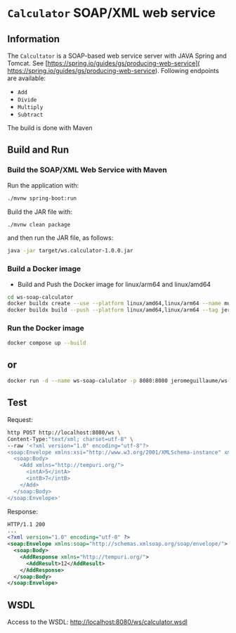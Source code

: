 # `Calculator` SOAP/XML web service

## Information
The `Calcultator` is a SOAP-based web service server with JAVA Spring and Tomcat.
See [https://spring.io/guides/gs/producing-web-service]( https://spring.io/guides/gs/producing-web-service).
Following endpoints are available:
- `Add`
- `Divide`
- `Multiply`
- `Subtract`

The build is done with Maven

## Build and Run
### Build the SOAP/XML Web Service with Maven
Run the application with:
```sh
./mvnw spring-boot:run
```

Build the JAR file with:
```sh
./mvnw clean package
``` 
and then run the JAR file, as follows:
```sh
java -jar target/ws.calculator-1.0.0.jar
```

### Build a Docker image
- Build and Push the Docker image for linux/arm64 and linux/amd64
```sh
cd ws-soap-calculator
docker buildx create --use --platform linux/amd64,linux/arm64 --name multi-platform-builder
docker buildx build --push --platform linux/amd64,linux/arm64 --tag jeromeguillaume/ws-soap-calculator:1.0.0 .
```

### Run the Docker image
```sh
docker compose up --build
```
or
---
```sh
docker run -d --name ws-soap-calulator -p 8080:8080 jeromeguillaume/ws-soap-calculator:1.0.0
```

## Test
Request:
```sh
http POST http://localhost:8080/ws \
Content-Type:"text/xml; charset=utf-8" \
--raw '<?xml version="1.0" encoding="utf-8"?>
<soap:Envelope xmlns:xsi="http://www.w3.org/2001/XMLSchema-instance" xmlns:xsd="http://www.w3.org/2001/XMLSchema" xmlns:soap="http://schemas.xmlsoap.org/soap/envelope/">
  <soap:Body>
    <Add xmlns="http://tempuri.org/">
      <intA>5</intA>
      <intB>7</intB>
    </Add>
  </soap:Body>
</soap:Envelope>'
```

Response:
```xml
HTTP/1.1 200
...
<?xml version="1.0" encoding="utf-8" ?>
<soap:Envelope xmlns:soap="http://schemas.xmlsoap.org/soap/envelope/">
  <soap:Body>
    <AddResponse xmlns="http://tempuri.org/">
      <AddResult>12</AddResult>
    </AddResponse>
  </soap:Body>
</soap:Envelope>
```

## WSDL
Access to the WSDL: [http://localhost:8080/ws/calculator.wsdl](http://localhost:8080/ws/calculator.wsdl)